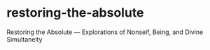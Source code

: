 # restoring-the-absolute
Restoring the Absolute — Explorations of Nonself, Being, and Divine Simultaneity
